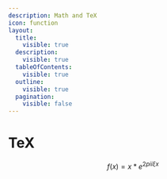 ```yaml
---
description: Math and TeX
icon: function
layout:
  title:
    visible: true
  description:
    visible: true
  tableOfContents:
    visible: true
  outline:
    visible: true
  pagination:
    visible: false
---
```


# TeX

$$f(x) = x * e^{2 pi i \xi x}$$
